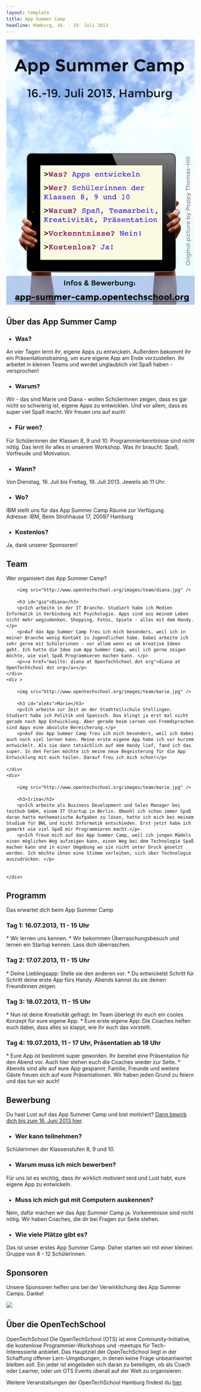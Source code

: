 ```yaml
---
layout: template
title: App Summer Camp
headline: Hamburg, 16. - 19. Juli 2013
---
```


![Flyer](/assets/flyer_web.gif)

## Über das App Summer Camp

* <h3>Was?</h3>
An vier Tagen lernt ihr, eigene Apps zu entwickeln. Außerdem bekommt ihr ein Präsentationstraining, um eure eigene App am Ende vorzustellen. Ihr arbeitet in kleinen Teams und werdet unglaublich viel Spaß haben - versprochen!
 
* <h3>Warum?</h3>
Wir - das sind Marie und Diana - wollen Schülerinnen zeigen, dass es gar nicht so schwierig ist, eigene Apps zu entwicklen. Und vor allem, dass es super viel Spaß macht. Wir freuen uns auf euch!
 
* <h3>Für wen?</h3>
Für Schülerinnen der Klassen 8, 9 und 10. Programmierkenntnisse sind nicht nötig. Das lernt ihr alles in unserem Workshop. Was ihr braucht: Spaß, Vorfreude und Motivation.
 
* <h3>Wann?</h3>
Von Dienstag, 16. Juli bis Freitag, 19. Juli 2013. Jeweils ab 11 Uhr.
 
* <h3>Wo?</h3>
IBM stellt uns für das App Summer Camp Räume zur Verfügung.<br />
Adresse: IBM, Beim Strohhause 17, 20097 Hamburg
 
* <h3>Kostenlos?</h3>
Ja, dank unserer Sponsoren!

## Team
Wer organisiert das App Summer Camp?

<div class="team_list">
	<div >
		
		<img src="http://www.opentechschool.org/images/team/diana.jpg" />

		<h3 id="gio">Diana</h3>
		<p>Ich arbeite in der IT Branche. Studiert habe ich Medien Informatik in Verbindung mit Psychologie. Apps sind aus meinem Leben nicht mehr wegzudenken. Shopping, Fotos, Spiele - alles mit dem Handy.</p>
		<p>Auf das App Summer Camp freu ich mich besonders, weil ich in meiner Branche wenig Kontakt zu Jugendlichen habe. Dabei arbeite ich sehr gerne mit Schülerinnen - vor allem wenn es um kreative Ideen geht. Ich hatte die Idee zum App Summer Camp, weil ich gerne zeigen möchte, wie viel Spaß Programmieren machen kann. </p>
		<p><a href="mailto: diana at OpenTechSchool dot org">diana at OpenTechSchool dot org</a></p>
	</div>
	<div >
		
		<img src="http://www.opentechschool.org/images/team/marie.jpg" />

		<h3 id="aleks">Marie</h3>
		<p>Ich arbeite zur Zeit an der Stadtteilschule Stellingen. Studiert habe ich Politik und Spanisch. Das klingt ja erst mal nicht gerade nach App Entwicklung. Aber gerade beim Lernen von Fremdsprachen sind Apps eine absolute Bereicherung.</p>
		<p>Auf das App Summer Camp freu ich mich besonders, weil ich dabei auch noch viel lernen kann. Meine erste eigene App habe ich vor kurzem entwickelt. Als sie dann tatsächlich auf dem Handy lief, fand ich das super. In den Ferien möchte ich meine neue Begeisterung für die App Entwicklung mit euch teilen. Darauf freu ich mich schon!</p>
		
	</div>
	<div>
		
		<img src="http://www.opentechschool.org/images/team/marie.jpg" />

		<h3>Irina</h3>
		<p>Ich arbeite als Business Development und Sales Manager bei testhub GmbH, einem IT Startup in Berlin. Obwohl ich schon immer Spaß daran hatte mathematische Aufgaben zu lösen, hatte ich mich bei meinem Studium für BWL und nicht Informatik entschieden. Erst jetzt habe ich gemerkt wie viel Spaß mir Programmieren macht.</p>
		<p>Ich freue mich auf das App Summer Camp, weil ich jungen Mädels einen möglichen Weg aufzeigen kann, einen Weg bei dem Technologie Spaß machen kann und in einer Umgebung wo sie nicht unter Druck gesetzt werden. Ich möchte ihnen eine Stimme verleihen, sich über Technologie auszudrücken. </p>

		
	</div>
	

	


	
</div>

## Programm
Das erwartet dich beim App Summer Camp

<h3>Tag 1: 16.07.2013, 11 - 15 Uhr</h3>
* Wir lernen uns kennen.
* Wir bekommen Überraschungsbesuch und lernen ein Startup kennen. Lass dich überraschen.

<h3>Tag 2: 17.07.2013, 11 - 15 Uhr</h3>
* Deine Lieblingsapp: Stelle sie den anderen vor.
* Du entwickelst Schritt für Schritt deine erste App fürs Handy. Abends kannst du sie deinen Freundinnen zeigen.

<h3>Tag 3: 18.07.2013, 11 - 15 Uhr</h3>
* Nun ist deine Kreativität gefragt: Im Team überlegt ihr euch ein cooles Konzept für eure eigene App.
* Eure erste eigene App: Die Coaches helfen euch dabei, dass alles so klappt, wie ihr euch das vorstellt.

<h3>Tag 4: 19.07.2013, 11 - 17 Uhr, Präsentation ab 18 Uhr</h3>
* Eure App ist bestimmt super geworden. Ihr bereitet eine Präsentation für den Abend vor. Auch hier stehen euch die Coaches wieder zur Seite.
* Abends sind alle auf eure App gespannt: Familie, Freunde und weitere Gäste freuen sich auf eure Präsentationen. Wir haben jeden Grund zu feiern und das tun wir auch!

## Bewerbung
Du hast Lust auf das App Summer Camp und bist motiviert? 
<a href="https://docs.google.com/forms/d/14DswyoUZ3KdodYKk7YIwB7OX6lrRVn0zHk_3MZOj2ic/viewform" target="_blank">Dann bewirb dich bis zum 16. Juni 2013 hier</a>.

* <h3>Wer kann teilnehmen?</h3>
Schülerinnen der Klassenstufen 8, 9 und 10. 
 
* <h3>Warum muss ich mich bewerben?</h3>
Für uns ist es wichtig, dass ihr wirklich motiviert seid und Lust habt, eure eigene App zu entwickeln. 
 
* <h3>Muss ich mich gut mit Computern auskennen?</h3>
Nein, dafür machen wir das App Summer Camp ja. Vorkenntnisse sind nicht nötig. Wir haben Coaches, die dir bei Fragen zur Seite stehen. 
 
* <h3>Wie viele Plätze gibt es?</h3>
Das ist unser erstes App Summer Camp. Daher starten wir mit einer kleinen Gruppe von 8 - 12 Schülerinnen. 
 
## Sponsoren

<p>Unsere Sponsoren helfen uns bei der Verwirklichung des App Summer Camps. Danke!</p>
<p>
	<a href="http://www.ibm.com/developerworks/mobile/" target="_blank">
		<img src="http://ibmsystemsmag.blogs.com/.a/6a00d83545a5d153ef01761756597f970c-800wi" />
	</a>
</p>

## Über die OpenTechSchool

OpenTechSchool
Die OpenTechSchool (OTS) ist eine Community-Initiative, die kostenlose Programmier-Workshops und -meetups für Tech-Interessierte anbietet. Das Hauptziel der OpenTechSchool liegt in der Schaffung offener Lern-Umgebungen, in denen keine Frage unbeantwortet bleiben soll. Ein jeder ist eingeladen sich daran zu beteiligen, ob als Coach oder Learner, oder um OTS Events überall auf der Welt zu organisieren.
<p>Weitere Veranstaltungen der OpenTechSchool Hamburg findest du <a href="http://www.meetup.com/opentechschool-hamburg" target="_blank">hier</a>.</p>
